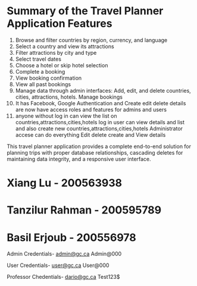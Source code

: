 # Summary of the Travel Planner Application Features
1. Browse and filter countries by region, currency, and language
2. Select a country and view its attractions
3. Filter attractions by city and type
4. Select travel dates
5. Choose a hotel or skip hotel selection
6. Complete a booking
7. View booking confirmation
8. View all past bookings
9. Manage data through admin interfaces: Add, edit, and delete countries, cities, attractions, hotels. Manage bookings
10. It has Facebook, Google Authentication and Create edit delete details are now have access roles and features for admins and users
11. anyone without log in can view the list on countries,attractions,cities,hotels log in user can view details and list and also create new countries,attractions,cities,hotels Administrator accese can do everything Edit delete create and View details
   
This travel planner application provides a complete end-to-end solution for planning trips with proper database relationships, cascading deletes for maintaining data integrity, and a responsive user interface.

# Xiang Lu - 200563938
# Tanzilur Rahman - 200595789
# Basil Erjoub - 200556978


Admin Credentials-
admin@gc.ca
Admin@000

User Credentials-
user@gc.ca
User@000

Professor Chedentials-
dario@gc.ca
Test123$

